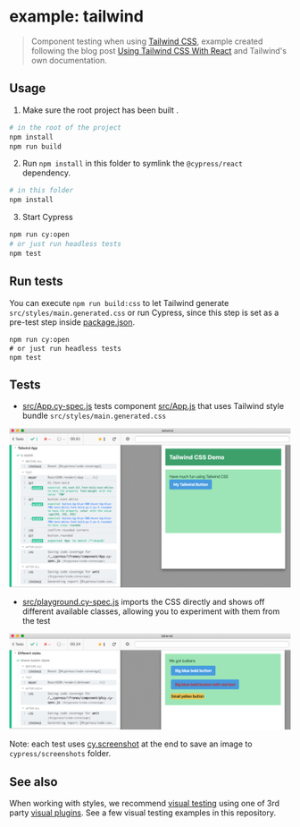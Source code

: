 # example: tailwind

> Component testing when using [Tailwind CSS](https://tailwindcss.com/), example created following the blog post [Using Tailwind CSS With React](https://medium.com/codingthesmartway-com-blog/using-tailwind-css-with-react-ced163d0e9e9) and Tailwind's own documentation.

## Usage

1. Make sure the root project has been built .

```bash
# in the root of the project
npm install
npm run build
```

2. Run `npm install` in this folder to symlink the `@cypress/react` dependency.

```bash
# in this folder
npm install
```

3. Start Cypress

```bash
npm run cy:open
# or just run headless tests
npm test
```

## Run tests

You can execute `npm run build:css` to let Tailwind generate `src/styles/main.generated.css` or run Cypress, since this step is set as a pre-test step inside [package.json](package.json).

```shell
npm run cy:open
# or just run headless tests
npm test
```

## Tests

- [src/App.cy-spec.js](src/App.cy-spec.js) tests component [src/App.js](src/App.js) that uses Tailwind style bundle `src/styles/main.generated.css`

![Tailwind test](./images/tailwind.png)

- [src/playground.cy-spec.js](src/playground.cy-spec.js) imports the CSS directly and shows off different available classes, allowing you to experiment with them from the test

![Playground](images/playground.png)

Note: each test uses [cy.screenshot](https://on.cypress.io/screenshot) at the end to save an image to `cypress/screenshots` folder.

## See also

When working with styles, we recommend [visual testing](https://on.cypress.io/visual-testing) using one of 3rd party [visual plugins](https://on.cypress.io/plugins#visual-testing). See a few visual testing examples in this repository.
